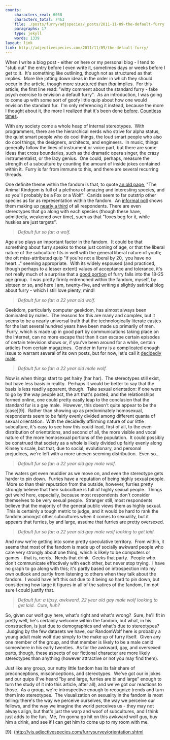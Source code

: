 ```yaml
---
counts:
    characters_real: 6058
    characters_total: 7463
    file: ./posts/furry/adjspecies/_posts/2011-11-09-the-default-furry.markdown
    paragraphs: 17
    type: jekyll
    words: 1339
layout: link
link: http://adjectivespecies.com/2011/11/09/the-default-furry/
---
```


When I write a blog post - either on here or my personal blog - I tend to "stub
out" the entry before I even write it, sometimes days or weeks before I get to
it.  It's something like outlining, though not as structured as that implies.
 More like jotting down ideas in the order in which they should occur in the
article, though more structured than <em>that</em> implies.  For this article,
the first line read: "witty comment about the standard furry - fake psych
exercise to envision a default furry".  As an introduction, I was going to come
up with some sort of goofy little quip about how one would envision the standard
fur.  I'm only referencing it instead, because the more I thought about it, the
more I realized that it's been done [before][1].  [Countless][2]
[times][3].<!--more-->

With any society come a whole heap of internal stereotypes.  With programmers,
there are the hierarchical nerds who strive for alpha status, the quiet smart
people who do cool things, the loud smart people who also do cool things, the
designers, architects, and engineers.  In music, things generally follow the
lines of instrument or voice part, but there are some ideas that cross
boundaries, such as the dramatic opera singer, the crazy instrumentalist, or the
lazy genius.  One could, perhaps, measure the strength of a subculture by
counting the amount of inside jokes contained within it.  Furry is far from
immune to this, and there are several recurring threads.

One definite theme within the fandom is that, to quote [an old page][4], "The
Animal Kindgom is full of a plethora of amazing and interesting species, and so
you'll probably be a Fox or a Wolf".  Canids seem to far outstrip other species
as far as representation within the fandom.  An [informal poll][5] shows them
making up [nearly a third][6] of all respondents. There are even stereotypes
that go along with each species (though these have, admittedly, weakened over
time), such as that "foxes beg for it, while huskies are just targets".

> *Default fur so far: a wolf.*

Age also plays an important factor in the fandom.  It could be that something
about furry speaks to those just coming of age, or that the liberal nature of
the subculture fits in well with the general liberal nature of youth; the oft
miss-attributed quip "if you're not a liberal by 20,  you have no heart..."
seeming appropriate.  With its widely espoused (and practiced, though perhaps to
a lesser extent) values of acceptance and tolerance, it's not really much of a
surprise that a [good portion][7] of furry falls into the 18-25 age group.  I
was pretty firmly entrenched within the fandom, myself, by sixteen or so, and
here I am, twenty-five, and writing a slightly satirical blog about furry -
which I still love plenty, mind!

> *Default fur so far: a 22 year old wolf.*

Geekdom, particularly computer geekdom, has almost always been dominated by
males.  The reasons for this are many and complex, but it seems to be a nearly
universal truth that the technologically literate castes for the last several
hundred years have been made up primarily of men.  Furry, which is made up in
good part by communications taking place on the Internet, can no more escape
that than it can escape certain episodes of certain television shows or, if
you've been around for a while, certain articles from certain magazines.  Gender
in furry is a complicated enough issue to warrant several of its own posts, but
for now, let's call it [decidedly male][8].

> *Default fur so far: a 22 year old male wolf.*

Now is when things start to get hairy (har har).  The stereotypes still exist,
but have less basis in reality.  Perhaps it would be better to say that the
basis is less readily apparent, though.  Take sexual orientation: if one were to
go by the way people act, the art that's posted, and the relationships formed
online, one could pretty easily leap to the conclusion that the standard fur is
a gay male.  However, this doesn't quite appear to be the
[case][9].  Rather
than showing up as predominately homosexual, respondents seem to be fairly
evenly divided among different quanta of sexual orientation.  With the decidedly
affirming nature of our little subculture, it's easy to see how this could lead,
first of all, to the even distribution of orientations, and second of all, the
more visible and vocal nature of the more homosexual portions of the population.
 It could possibly be construed that society as a whole is likely divided up
fairly evenly along Kinsey's scale, but that, due to social, evolutionary, and
personal prejudices, we're left with a more uneven seeming distribution.  Even
so...

> *Default fur so far: <em>a 22 year old gay male wolf.</em>*

The waters get even muddier as we move on, and even the stereotype gets harder
to pin down.  Furries have a reputation of being highly sexual people.  More so
than their reputation from the outside, however, furries pretty strongly believe
that their subculture is full of highly sexual people.  Things get weird here,
especially, because most respondents don't consider themselves to be very sexual
people.  Stranger still, most respondents believe that the majority of the
general public views them as highly sexual.  This is certainly a tough metric to
judge, and it would be hard to rank the fandom amongst other subcultures when it
comes to sexuality, but it appears that furries, by and large, assume that
furries are pretty oversexed.

> *Default fur so far: a 22 year old gay male wolf looking to get laid.*

And now we're getting into some pretty speculative territory.  From within, it
seems that most of the fandom is made up of socially awkward people who care
very strongly about one thing, which is likely to be computers or games - that
is, nerds.  Nerds that drink.  Geeks that party.  People who don't communicate
effectively with each other, but never stop trying.  I have no graph to go along
with this; it's partly based on introspection into my own outlook and partly
from listening to others when they talk about the fandom.  I would have left
this out due to it being so hard to pin down, but considering how large it
figures in all of the satires of the fandom, I'm not sure I could justify that.

> *Default fur: a tipsy, awkward, 22 year old gay male wolf looking to get laid.
> Cute, huh?*

So, given our wolf guy here, what's right and what's wrong?  Sure, he'll fit in
pretty well, he's certainly welcome within the fandom, but what, in his
construction, is just due to demographics and what's due to stereotypes?
 Judging by the few datasets we have, our RandomWolf here is probably a young
adult male wolf due simply to the make up of furry itself.  Given any one member
of the group, and that member is likely to be a male canid somewhere in his
early twenties.  As for the awkward, gay, and oversexed parts, though, these
aspects of our fictional character are more likely stereotypes than anything
(however attractive or not you may find them).

Just like any group, our nutty little fandom has its fair share of
preconceptions, misconceptions, and stereotypes.  We've got our in jokes and our
quips (I've heard "by and large, furries are bi and large" enough to turn the
study of it into this article, after all), and we've got our reactions to those.
 As a group, we're introspective enough to recognize trends and turn them into
stereotypes.  The visualization on sexuality in the fandom is most telling:
there's the way we perceive ourselves, the way we perceive our fellows, and the
way we imagine the world perceives us - they may not always align, but that's
just the warp and woof of subcultures, and I think just adds to the fun.  Me,
I'm gonna go hit on this awkward wolf guy, buy him a drink, and see if I can get
him to come up to my room with me.

[1]: http://www.youtube.com/watch?v=J_lYov60qow
[2]: http://us-p.vclart.net/vcl/Artists/Sean-O%27Hare/Comics/LIFH_The_Furries.jpg
[3]: http://en.wikifur.com/wiki/Horrifying_Look_at_the_Furries
[4]: http://rikoshi.gd-kun.net/furry.html
[5]: http://forums.furaffinity.net/threads/61671-Furs-By-Species-2
[6]: http://vis.adjectivespecies.com/furrysurvey/extras/species.shtml
[7]: http://vis.adjectivespecies.com/furrysurvey/age.shtml
[8]: http://vis.adjectivespecies.com/furrysurvey/sexGender.shtml
[9]: (http://vis.adjectivespecies.com/furrysurvey/orientation.shtml
